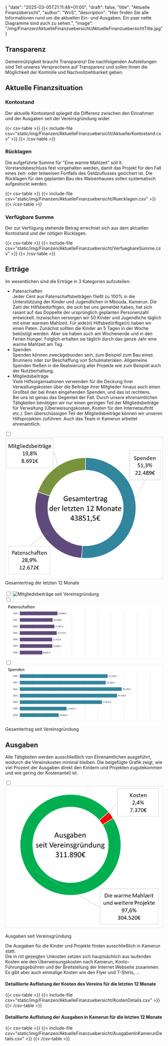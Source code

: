 {
    "date": "2025-03-05T21:11:48+01:00",
    "draft": false,
    "title": "Aktuelle Finanzübersicht",
    "author": "WvS",
    "description": "Hier finden Sie alle Informationen rund um die aktuellen Ein- und Ausgaben. Ein paar nette Diagramme sind auch zu sehen.",
    "image": "/img/Finanzen/AktuelleFinanzuebersicht/AktuelleFinanzuebersichtTitle.jpg"
}
## Transparenz
Gemeinnützigkeit braucht Transparenz!
Die nachfolgenden Aufstellungen sind Teil unseres Versprechens auf Transparenz und sollen Ihnen die Möglichkeit der Kontrolle und Nachvollziehbarkeit geben.

## Aktuelle Finanzsituation
### Kontostand  
Der aktuelle Kontostand spiegelt die Differenz zwischen den Einnahmen und der Ausgaben seit der Vereinsgründung wider. 
<div class="default-table">
{{< csv-table >}}
{{< include-file csv="static/img/Finanzen/AktuelleFinanzuebersicht/AktuellerKontostand.csv" >}}
{{< /csv-table >}}
</div>  

### Rücklagen  
Die aufgeführte Summe für \"Eine warme Mahlzeit\" soll lt. Vorstandsbeschluss fest vorgehalten werden, damit das Projekt für den Fall eines zeit- oder teilweisen Fortfalls des Geldzuflusses gesichert ist. Die Rücklagen für den geplanten Bau des Waisenhauses sollen systematisch aufgestockt werden.
<div class="default-table">
{{< csv-table >}}
{{< include-file csv="static/img/Finanzen/AktuelleFinanzuebersicht/Ruecklagen.csv" >}}
{{< /csv-table >}}
</div>  

### Verfügbare Summe
Der zur Verfügung stehende Betrag errechnet sich aus dem aktuellen Kontostand und der nötigen Rücklagen. 
<div class="default-table">
{{< csv-table >}}
{{< include-file csv="static/img/Finanzen/AktuelleFinanzuebersicht/VerfuegbareSumme.csv" >}}
{{< /csv-table >}}
</div>  

## Erträge
Im wesentlichen sind die Erträge in 3 Kategorien aufzuteilen:
- Patenschaften  
Jeder Cent aus Patenschaftsbeiträgen fließt zu 100% in die Unterstützung der Kinder und Jugendlichen in Mbouda, Kamerun.
Die Zahl der Hilfsbedürftigen, die sich bei uns gemeldet haben, hat sich rasant auf das Doppelte der ursprünglich geplanten Personenzahl entwickelt. Inzwischen versorgen wir 50 Kinder und Jugendliche täglich mit einer warmen Mahlzeit. Für jede(n) Hilfsbedürftige(n) haben wir einen Paten. Zunächst sollten die Kinder an 5 Tagen in der Woche beköstigt werden. Aber sie haben auch am Wochenende und in den Ferien Hunger. Folglich erhalten sie täglich durch das ganze Jahr eine warme Mahlzeit am Tag.
- Spenden  
Spenden können zweckgebunden sein, zum Beispiel zum Bau eines Brunnens oder zur Beschaffung von Schulmaterialen. Allgemeine Spenden fließen in die Realisierung aller Projekte wie zum Beispiel auch der Nutztierhaltung.
- Mitgliedsbeiträge  
Viele Hilfsorganisationen verwenden für die Deckung ihrer Verwaltungskosten über die Beiträge ihrer Mitglieder hinaus auch einen Großteil der bei ihnen eingehenden Spenden, und das ist rechtens.  
Bei uns ist genau das Gegenteil der Fall. Durch unsere ehrenamtlichen Tätigkeiten benötigen wir nur einen geringen Teil der Mitgliedsbeiträge für Verwaltung (Überweisungskosten, Kosten für den Internetauftritt etc.). Den überschüssigen Teil der Mitgliedsbeiträge können wir unseren Hilfsprojekten zuführen.
Auch das Team in Kamerun arbeitet ehrenamtlich.

<input type="checkbox" id="expand-image1" />
<label for="expand-image1">
  <img class="img-centered" src="/img/Finanzen/AktuelleFinanzuebersicht/GesamtErtrag.png#imagemd" alt="Gesamtertrag der letzten 12 Monate" />
</label>
<div class="img-caption">Gesamtertrag der letzten 12 Monate</div>
<br>

<div>
<input type="checkbox" id="expand-image2" />
<label for="expand-image2">
  <img class="img-centered" src="/img/Finanzen/AktuelleFinanzuebersicht/MitgliedsbeiträgeHistorisch.png#imagemd" alt="Mitgliedsbeiträge seit Vereinsgründung" />
</label>
<div>
</div>
<input type="checkbox" id="expand-image3" />
<label for="expand-image3">
  <img class="img-centered" src="/img/Finanzen/AktuelleFinanzuebersicht/PatenschaftenHistorisch.png#imagemd" alt="Patenschaftsbeiträge seit Vereinsgründung" />
</label>
<div>
</div>
<input type="checkbox" id="expand-image4" />
<label for="expand-image4">
  <img class="img-centered" src="/img/Finanzen/AktuelleFinanzuebersicht/SpendenHistorisch.png#imagemd" alt="Spenden seit Vereinsgründung" />
</label>
</div>
<p class="img-caption">Gesamtertrag seit Vereinsgründung</p>

## Ausgaben
Alle Tätigkeiten werden ausschließlich von Ehrenamtlichen ausgeführt, wodurch die Vereinskosten minimal bleiben. Die beigefügte Grafik zeigt, wie viel Prozent der Ausgaben direkt den Kindern und Projekten zugutekommen und wie gering der Kostenanteil ist.

<input type="checkbox" id="expand-image5" />
<label for="expand-image5">
  <img class="img-centered" src="/img/Finanzen/AktuelleFinanzuebersicht/AusgabenHistorisch.png#imagemd"     alt="Ausgaben seit Vereinsgründung" />
</label>
<p class="img-caption">Ausgaben seit Vereinsgründung</p>

Die Ausgaben für die Kinder und Projekte finden ausschließlich in Kamerun statt.  
Die in rot gezeigten Unkosten setzen sich hauptsächlich aus laufenden Kosten wie den Überweisungskosten nach Kamerun, Konto-Führungsgebühren und der Breitstellung der Internet Webseite zusammen. Es gibt aber auch einmalige Kosten wie den Flyer und T-Shirts, ... 

#### Detaillierte Auflistung der Kosten des Vereins für die letzten 12 Monate
<div class="scrollable-table">
{{< csv-table >}}
{{< include-file csv="static/img/Finanzen/AktuelleFinanzuebersicht/KostenDetails.csv" >}}
{{< /csv-table >}}
</div>  

#### Detaillierte Auflistung der Ausgaben in Kamerun für die letzten 12 Monate
<div class="scrollable-table">
{{< csv-table >}}
{{< include-file csv="static/img/Finanzen/AktuelleFinanzuebersicht/AusgabenInKamerunDetails.csv" >}}
{{< /csv-table >}}
</div>  

<br>
<script>
  document.addEventListener("DOMContentLoaded", function () {
    const cells = document.querySelectorAll(".default-table tbody td");
    cells.forEach(cell => {
      const value = parseFloat(cell.textContent); // Konvertiere den Zellenwert in eine Zahl
      if (value < 0) {
        cell.style.color = "red"; // Färbe die Zelle rot
        cell.style.fontWeight = "bold"; // Optional: Hebe sie hervor
      }
    });
  });
  document.addEventListener("DOMContentLoaded", function () {
    const cells = document.querySelectorAll(".scrollable-table tbody td");
    cells.forEach(cell => {
      const value = parseFloat(cell.textContent); // Konvertiere den Zellenwert in eine Zahl
      if (value < 0) {
        cell.style.color = "red"; // Färbe die Zelle rot
        //cell.style.fontWeight = "bold"; // Optional: Hebe sie hervor
      }
    });
  });
</script>